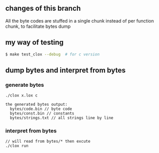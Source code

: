 ## changes of this branch

All the byte codes are stuffed in a single chunk instead of per function chunk, to facilitate bytes dump

## my way of testing

```sh
$ make test_clox --debug  # for c version
```

## dump bytes and interpret from bytes

### generate bytes

```
./clox x.lox c

the generated bytes output:
  bytes/code.bin // byte code
  bytes/const.bin // constants
  bytes/strings.txt // all strings line by line
```

### interpret from bytes

```
// will read from bytes/* then excute
./clox run 
```

